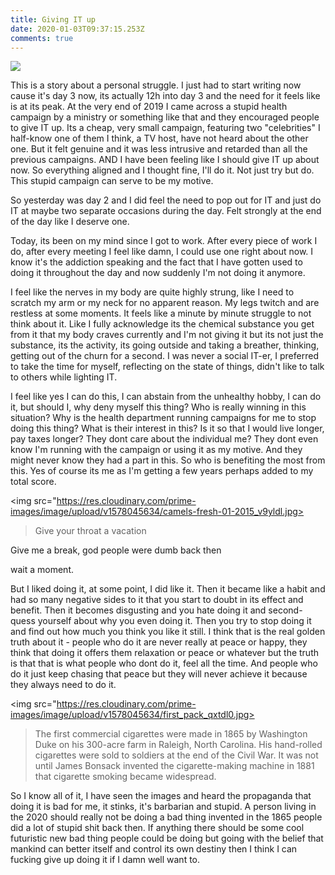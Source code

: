 ```yaml
---
title: Giving IT up
date: 2020-01-03T09:37:15.253Z
comments: true
---
```

<img src="https://res.cloudinary.com/prime-images/image/upload/v1578045634/ad_a6vkos.jpg">

This is a story about a personal struggle. I just had to start writing now cause it's day 3 now, its actually 12h into day 3 and the need for it feels like is at its peak. At the very end of 2019 I came across a stupid health campaign by a ministry or something like that and they encouraged people to give IT up. Its a cheap, very small campaign, featuring two "celebrities" I half-know one of them I think, a TV host, have not heard about the other one. But it felt genuine and it was less intrusive and retarded than all the previous campaigns. AND I have been feeling like I should give IT up about now. So everything aligned and I thought fine, I'll do it. Not just try but do. This stupid campaign can serve to be my motive.

So yesterday was day 2 and I did feel the need to pop out for IT and just do IT at maybe two separate occasions during the day. Felt strongly at the end of the day like I deserve one.

Today, its been on my mind since I got to work. After every piece of work I do, after every meeting I feel like damn, I could use one right about now. I know it's the addiction speaking and the fact that I have gotten used to doing it throughout the day and now suddenly I'm not doing it anymore.

I feel like the nerves in my body are quite highly strung, like I need to scratch my arm or my neck for no apparent reason. My legs twitch and are restless at some moments. It feels like a minute by minute struggle to not think about it. Like I fully acknowledge its the chemical substance you get from it that my body craves currently and I'm not giving it but its not just the substance, its the activity, its going outside and taking a breather, thinking, getting out of the churn for a second. I was never a social IT-er, I preferred to take the time for myself, reflecting on the state of things, didn't like to talk to others while lighting IT.

I feel like yes I can do this, I can abstain from the unhealthy hobby, I can do it, but should I, why deny myself this thing? Who is really winning in this situation? Why is the health department running campaigns for me to stop doing this thing? What is their interest in this? Is it so that I would live longer, pay taxes longer? They dont care about the individual me? They dont even know I'm running with the campaign or using it as my motive. And they might never know they had a part in this. So who is benefiting the most from this. Yes of course its me as I'm getting a few years perhaps added to my total score. 

<img src="https://res.cloudinary.com/prime-images/image/upload/v1578045634/camels-fresh-01-2015_v9yldl.jpg>

> Give your throat a vacation

Give me a break, god people were dumb back then

wait a moment.

But I liked doing it, at some point, I did like it. Then it became like a habit and had so many negative sides to it that you start to doubt in its effect and benefit. Then it becomes disgusting and you hate doing it and second-quess yourself about why you even doing it. Then you try to stop doing it and find out how much you think you like it still. I think that is the real golden truth about it - people who do it are never really at peace or happy, they think that doing it offers them relaxation or peace or whatever but the truth is that that is what people who dont do it, feel all the time. And people who do it just keep chasing that peace but they will never achieve it because they always need to do it.

<img src="https://res.cloudinary.com/prime-images/image/upload/v1578045634/first_pack_qxtdl0.jpg>

> The first commercial cigarettes were made in 1865 by Washington Duke on his 300-acre farm in Raleigh, North Carolina. His hand-rolled cigarettes were sold to soldiers at the end of the Civil War. It was not until James Bonsack invented the cigarette-making machine in 1881 that cigarette smoking became widespread.

So I know all of it, I have seen the images and heard the propaganda that doing it is bad for me, it stinks, it's barbarian and stupid. A person living in the 2020 should really not be doing a bad thing invented in the 1865 people did a lot of stupid shit back then. If anything there should be some cool futuristic new bad thing people could be doing but going with the belief that mankind can better itself and control its own destiny then I think I can fucking give up doing it if I damn well want to.
